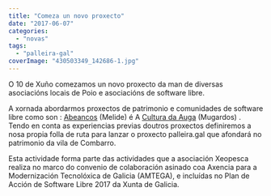 ```yaml
---
title: "Comeza un novo proxecto"
date: "2017-06-07"
categories: 
  - "novas"
tags: 
  - "palleira-gal"
coverImage: "430503349_142686-1.jpg"
---
```


O 10 de Xuño comezamos un novo proxecto da man de diversas asociacións locais de Poio e asociacións de software libre. 

A xornada abordarmos proxectos de patrimonio e comunidades de software libre como son : [Abeancos](http://www.abeancos.gal) (Melide) é A [Cultura da Auga](http://www.aculturadaauga.org) (Mugardos) . Tendo en conta as experiencias previas doutros proxectos definiremos a nosa propia folla de ruta para lanzar o proxecto palleira.gal que afondará no patrimonio da vila de Combarro.

Esta actividade forma parte das actividades que a asociación Xeopesca realiza no marco do convenio de colaboración asinado coa Axencia para a Modernización Tecnolóxica de Galicia (AMTEGA), e incluídas no Plan de Acción de Software Libre 2017 da Xunta de Galicia.
